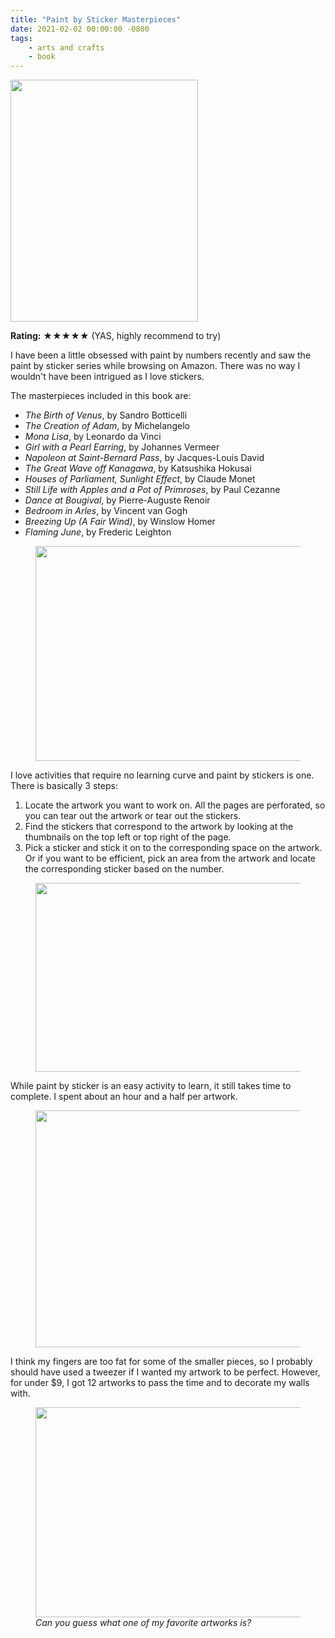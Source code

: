```yaml
---
title: "Paint by Sticker Masterpieces"
date: 2021-02-02 00:00:00 -0800
tags:
    - arts and crafts
    - book
---
```


<img src="https://i.gr-assets.com/images/S/compressed.photo.goodreads.com/books/1466341357l/28110839._SX318_.jpg" alt="" width="300" height="387" />

**Rating:** ★★★★★ (YAS, highly recommend to try)

I have been a little obsessed with paint by numbers recently and saw the paint by sticker series while browsing on Amazon. There was no way I wouldn't have been intrigued as I love stickers.

The masterpieces included in this book are:

- *The Birth of Venus*, by Sandro Botticelli
- *The Creation of Adam*, by Michelangelo
- *Mona Lisa*, by Leonardo da Vinci
- *Girl with a Pearl Earring*, by Johannes Vermeer
- *Napoleon at Saint-Bernard Pass*, by Jacques-Louis David
- *The Great Wave off Kanagawa*, by Katsushika Hokusai
- *Houses of Parliament, Sunlight Effect*, by Claude Monet
- *Still Life with Apples and a Pot of Primroses*, by Paul Cezanne
- *Dance at Bougival*, by Pierre-Auguste Renoir
- *Bedroom in Arles*, by Vincent van Gogh
- *Breezing Up (A Fair Wind)*, by Winslow Homer
- *Flaming June*, by Frederic Leighton

<figure>
    <img src="https://i.imgur.com/GMH8aKb.jpg" alt="" width="500" height="344" />
</figure>

I love activities that require no learning curve and paint by stickers is one. There is basically 3 steps:

1. Locate the artwork you want to work on. All the pages are perforated, so you can tear out the artwork or tear out the stickers.
2. Find the stickers that correspond to the artwork by looking at the thumbnails on the top left or top right of the page.
3. Pick a sticker and stick it on to the corresponding space on the artwork. Or if you want to be efficient, pick an area from the artwork and locate the corresponding sticker based on the number.

<figure>
    <img src="https://i.imgur.com/MdFV9QB.jpg" alt="" width="500" height="302" />
</figure>

While paint by sticker is an easy activity to learn, it still takes time to complete. I spent about an hour and a half per artwork.

<figure>
    <img src="https://i.imgur.com/DpGm4G0.jpg" alt="" width="500" height="379" />
</figure>

I think my fingers are too fat for some of the smaller pieces, so I probably should have used a tweezer if I wanted my artwork to be perfect. However, for under $9, I got 12 artworks to pass the time and to decorate my walls with.

<figure>
    <img src="https://i.imgur.com/oWr2Z19.jpg" alt="" width="500" height="336" />
    <figcaption><em>Can you guess what one of my favorite artworks is?</em></figcaption>
</figure>
